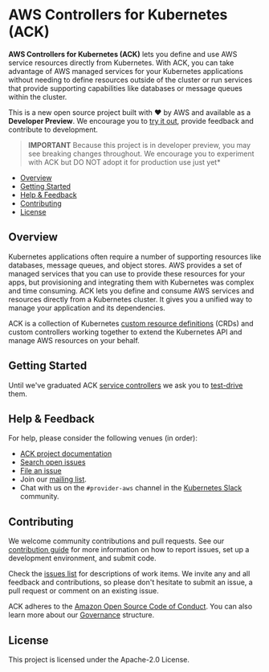 # AWS Controllers for Kubernetes (ACK)
**AWS Controllers for Kubernetes (ACK)** lets you define and use AWS service resources directly from Kubernetes. With ACK, you can take advantage of AWS managed services for your Kubernetes applications without needing to define resources outside of the cluster or run services that provide supporting capabilities like databases or message queues within the cluster.

This is a new open source project built with ❤️ by AWS and available as a **Developer Preview**. We encourage you to [try it out](https://aws.github.io/aws-controllers-k8s/dev-docs/testing/), provide feedback and contribute to development.

> **IMPORTANT** Because this project is in developer preview, you may see breaking changes throughout. We encourage you to experiment with ACK but DO NOT adopt it for production use just yet*

* [Overview](#overview)
* [Getting Started](#getting-started)
* [Help & Feedback](#help--feedback)
* [Contributing](#contributing)
* [License](#license)

## Overview

Kubernetes applications often require a number of supporting resources like databases, message queues, and object stores. AWS provides a set of managed services that you can use to provide these resources for your apps, but provisioning and integrating them with Kubernetes was complex and time consuming. ACK lets you define and consume AWS services and resources directly from a Kubernetes cluster. It gives you a unified way to manage your application and its dependencies.

ACK is a collection of Kubernetes [custom resource definitions](https://kubernetes.io/docs/concepts/extend-kubernetes/api-extension/custom-resources/) (CRDs) and custom controllers working together to extend the Kubernetes API and manage AWS resources on your behalf.

## Getting Started

Until we've graduated ACK [service controllers](https://aws.github.io/aws-controllers-k8s/services/) we ask you to [test-drive](https://aws.github.io/aws-controllers-k8s/dev-docs/testing/) them.

## Help & Feedback
For help, please consider the following venues (in order):

* [ACK project documentation](https://aws.github.io/aws-controllers-k8s/)
* [Search open issues](https://github.com/aws/aws-controllers-k8s/issues)
* [File an issue](https://github.com/aws/aws-controllers-k8s/issues/new/choose)
* Join our [mailing list](https://groups.google.com/forum/#!forum/aws-service-operator-user/).
* Chat with us on the `#provider-aws` channel in the [Kubernetes Slack](https://kubernetes.slack.com/) community.

## Contributing
We welcome community contributions and pull requests. See our [contribution guide](/CONTRIBUTING.md) for more information on how to report issues, set up a development environment, and submit code.

Check the [issues list](https://github.com/aws/aws-controllers-k8s/issues) for descriptions of work items. We invite any and all feedback and contributions, so please don't hesitate to submit an issue, a pull request or comment on an existing issue.

ACK adheres to the [Amazon Open Source Code of Conduct](https://aws.github.io/code-of-conduct). You can also learn more about our [Governance](/GOVERNANCE.md) structure.

## License
This project is licensed under the Apache-2.0 License.
